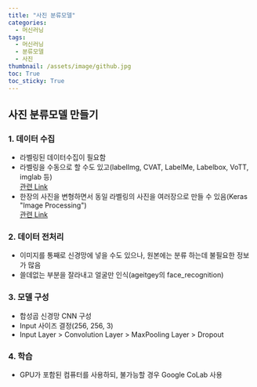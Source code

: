 ```yaml
---
title: "사진 분류모델"
categories:
  - 머신러닝
tags:
  - 머신러닝
  - 분류모델
  - 사진
thumbnail: /assets/image/github.jpg
toc: True
toc_sticky: True
---
```


## 사진 분류모델 만들기

### 1. 데이터 수집
  - 라벨링된 데이터수집이 필요함
  - 라벨링을 수동으로 할 수도 있고(labelImg, CVAT, LabelMe, Labelbox, VoTT, imglab 등)  
   [관련 Link](https://kdj1018.tistory.com/entry/%EA%B8%B0%EC%88%A0-%EB%8D%B0%EC%9D%B4%ED%84%B0-%EB%9D%BC%EB%B2%A8%EB%A7%81-%ED%88%B4-for-Machine-Leraning)
  - 한장의 사진을 변형하면서 동일 라벨링의 사진을 여러장으로 만들 수 있음(Keras "Image Processing")  
   [관련 Link](https://keras.io/api/preprocessing/image/#imagedatagenerator-class)

### 2. 데이터 전처리
  - 이미지를 통째로 신경망에 넣을 수도 있으나, 원본에는 분류 하는데 불필요한 정보가 많음
  - 쓸데없는 부분을 잘라내고 얼굴만 인식(ageitgey의 face_recognition)

### 3. 모델 구성
  - 합성곱 신경망 CNN 구성
  - Input 사이즈 결정(256, 256, 3)
  - Input Layer > Convolution Layer > MaxPooling Layer > Dropout

### 4. 학습
  - GPU가 포함된 컴퓨터를 사용하되, 불가능할 경우 Google CoLab 사용

